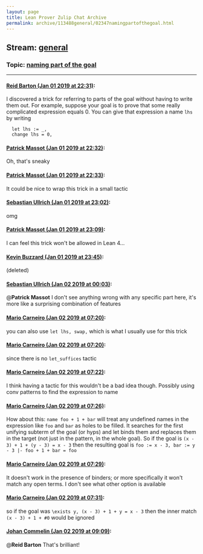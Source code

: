 ```yaml
---
layout: page
title: Lean Prover Zulip Chat Archive 
permalink: archive/113488general/02347namingpartofthegoal.html
---
```


## Stream: [general](index.html)
### Topic: [naming part of the goal](02347namingpartofthegoal.html)

---

#### [Reid Barton (Jan 01 2019 at 22:31)](https://leanprover.zulipchat.com/#narrow/stream/113488-general/topic/naming%20part%20of%20the%20goal/near/154143914):
I discovered a trick for referring to parts of the goal without having to write them out. For example, suppose your goal is to prove that some really complicated expression equals 0. You can give that expression a name `lhs` by writing
```lean
  let lhs := _,
  change lhs = 0,
```

#### [Patrick Massot (Jan 01 2019 at 22:32)](https://leanprover.zulipchat.com/#narrow/stream/113488-general/topic/naming%20part%20of%20the%20goal/near/154143960):
Oh, that's sneaky

#### [Patrick Massot (Jan 01 2019 at 22:33)](https://leanprover.zulipchat.com/#narrow/stream/113488-general/topic/naming%20part%20of%20the%20goal/near/154143970):
It could be nice to wrap this trick in a small tactic

#### [Sebastian Ullrich (Jan 01 2019 at 23:02)](https://leanprover.zulipchat.com/#narrow/stream/113488-general/topic/naming%20part%20of%20the%20goal/near/154144846):
omg

#### [Patrick Massot (Jan 01 2019 at 23:09)](https://leanprover.zulipchat.com/#narrow/stream/113488-general/topic/naming%20part%20of%20the%20goal/near/154145021):
I can feel this trick won't be allowed in Lean 4...

#### [Kevin Buzzard (Jan 01 2019 at 23:45)](https://leanprover.zulipchat.com/#narrow/stream/113488-general/topic/naming%20part%20of%20the%20goal/near/154146061):
(deleted)

#### [Sebastian Ullrich (Jan 02 2019 at 00:03)](https://leanprover.zulipchat.com/#narrow/stream/113488-general/topic/naming%20part%20of%20the%20goal/near/154146598):
@**Patrick Massot** I don't see anything wrong with any specific part here, it's more like a surprising combination of features

#### [Mario Carneiro (Jan 02 2019 at 07:20)](https://leanprover.zulipchat.com/#narrow/stream/113488-general/topic/naming%20part%20of%20the%20goal/near/154159623):
you can also use `let lhs, swap,` which is what I usually use for this trick

#### [Mario Carneiro (Jan 02 2019 at 07:20)](https://leanprover.zulipchat.com/#narrow/stream/113488-general/topic/naming%20part%20of%20the%20goal/near/154159626):
since there is no `let_suffices` tactic

#### [Mario Carneiro (Jan 02 2019 at 07:22)](https://leanprover.zulipchat.com/#narrow/stream/113488-general/topic/naming%20part%20of%20the%20goal/near/154159654):
I think having a tactic for this wouldn't be a bad idea though. Possibly using conv patterns to find the expression to name

#### [Mario Carneiro (Jan 02 2019 at 07:26)](https://leanprover.zulipchat.com/#narrow/stream/113488-general/topic/naming%20part%20of%20the%20goal/near/154159836):
How about this: `name foo + 1 + bar` will treat any undefined names in the expression like `foo` and `bar` as holes to be filled. It searches for the first unifying subterm of the goal (or hyps) and let binds them and replaces them in the target (not just in the pattern, in the whole goal). So if the goal is `(x - 3) + 1 + (y - 3) = x - 3` then the resulting goal is `foo := x - 3, bar := y - 3 |- foo + 1 + bar = foo`

#### [Mario Carneiro (Jan 02 2019 at 07:29)](https://leanprover.zulipchat.com/#narrow/stream/113488-general/topic/naming%20part%20of%20the%20goal/near/154159916):
It doesn't work in the presence of binders; or more specifically it won't match any open terms. I don't see what other option is available

#### [Mario Carneiro (Jan 02 2019 at 07:31)](https://leanprover.zulipchat.com/#narrow/stream/113488-general/topic/naming%20part%20of%20the%20goal/near/154159984):
so if the goal was `\exists y, (x - 3) + 1 + y = x - 3` then the inner match `(x - 3) + 1 + #0` would be ignored

#### [Johan Commelin (Jan 02 2019 at 09:09)](https://leanprover.zulipchat.com/#narrow/stream/113488-general/topic/naming%20part%20of%20the%20goal/near/154163289):
@**Reid Barton** That's brilliant!

